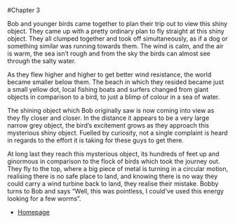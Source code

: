 #Chapter 3 
   
Bob and younger birds came together to plan their trip out to view this shiny object. They came up with a pretty ordinary plan to fly straight at this shiny object. They all clumped together and took off simultaneously, as if a dog or something similar was running towards them. The wind is calm, and the air is warm, the sea isn’t rough and from the sky the birds can almost see through the salty water.

As they flew higher and higher to get better wind resistance, the world became smaller below them. The beach in which they resided became just a small yellow dot, local fishing boats and surfers changed from giant objects in comparison to a bird, to just a blimp of colour in a sea of water.

The shining object which Bob originally saw is now coming into view as they fly closer and closer. In the distance it appears to be a very large narrow grey object, the bird’s excitement grows as they approach this mysterious shiny object. Fuelled by curiosity, not a single complaint is heard in regards to the effort it is taking for these guys to get there.

At long last they reach this mysterious object, its hundreds of feet up and ginormous in comparison to the flock of birds which took the journey out. They fly to the top, where a big piece of metal is turning in a circular motion, realising there is no safe place to land, and knowing there is no way they could carry a wind turbine back to land, they realise their mistake. Bobby turns to Bob and says “Well, this was pointless, I could’ve used this energy looking for a few worms”.


* [Homepage ](index.md)